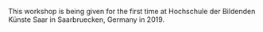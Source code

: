 <span class="back-cover"></span>

This workshop is being given for the first time at Hochschule der Bildenden Künste Saar in Saarbruecken, Germany in 2019.
